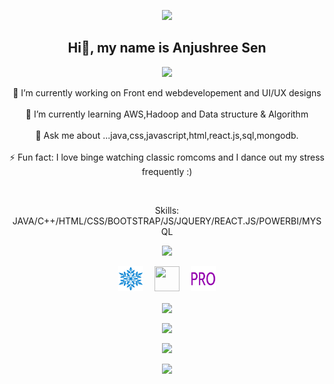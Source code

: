 <p align="center">
  <img  src="https://media1.tenor.com/images/86489b28cf2316bb0d141809cc900f66/tenor.gif?itemid=17921729">
  </p>

<h2 align="center"> Hi👋, my name is Anjushree Sen</h2>
<p align="center">
  <a href="https://github.com/DenverCoder1/readme-typing-svg"><img src="https://readme-typing-svg.herokuapp.com?font=Mitr&color=6633CCsize=24&center=true&vCenter=true&lines=+Front+end+web+developer;Data+Analyst"></a>
  
</p>


<p align="center">
 🔭 I’m currently working on Front end webdevelopement and UI/UX designs
  <br>
  <br>
 🌱 I’m currently learning AWS,Hadoop and Data structure & Algorithm
  <br>
  <br>
 💬 Ask me about ...java,css,javascript,html,react.js,sql,mongodb.
  <br>
  <br>
 ⚡ Fun fact: I love binge watching classic romcoms and I dance out my stress frequently :)
</p>

<br>
<p align="center">
  Skills:   JAVA/C++/HTML/CSS/BOOTSTRAP/JS/JQUERY/REACT.JS/POWERBI/MYSQL
</p>

<p align="center">
  <a href="https://visitcount.itsvg.in">
  <img src="https://visitcount.itsvg.in/api?id=anjushreesen&label=Profile%20Views&color=0&pretty=false" />
</a>
</p>
  
  <p align="center">
  <a href='https://archiveprogram.github.com/'>
  <img src='https://raw.githubusercontent.com/acervenky/animated-github-badges/master/assets/acbadge.gif' width='40' height='40'></a> 
  <a href='https://docs.github.com/en/developers'><img src='https://raw.githubusercontent.com/acervenky/animated-github- 
  badges/master/assets/devbadge.gif' width='40' height='40'></a> 
  <a href='https://github.com/pricing'><img src='https://raw.githubusercontent.com/acervenky/animated-github-badges/master/assets/pro.gif' width='40' height='40'></a>
  </p>
 


  <p align="center">
   <img align="center" src="https://gpvc.arturio.dev/anjushreesen"/>
  </p>
   
  <p align="center"> 
  <img align="center" src="https://github-readme- 
 stats.vercel.app/apiusername=anjushreesen&theme=synthwave&show_icons=true&count_private=true"> 
  </p>
  
   <p align="center">
     <img align="center" src="https://activity-graph.herokuapp.com/graph?username=anjushreesen"> 
   </p>

   <p align="center">
    <img align="center" src="https://github-readme-streak-stats.herokuapp.com/?user=anjushreesen&theme=dark"> 
   </p>

